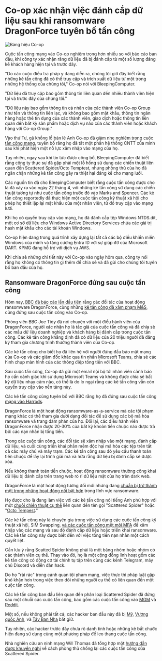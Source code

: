 # Co-op xác nhận việc đánh cắp dữ liệu sau khi ransomware DragonForce tuyên bố tấn công

![Bảng hiệu Co-op](https://www.bleepstatic.com/content/hl-images/2025/04/30/co-op.jpg)

Cuộc tấn công mạng vào Co-op nghiêm trọng hơn nhiều so với báo cáo ban đầu, khi công ty xác nhận rằng dữ liệu đã bị đánh cắp từ một số lượng đáng kể khách hàng hiện tại và trước đây.

"Do các cuộc điều tra pháp y đang diễn ra, chúng tôi giờ đây biết rằng những kẻ tấn công đã có thể truy cập và trích xuất dữ liệu từ một trong những hệ thống của chúng tôi," Co-op nói với BleepingComputer.

"Dữ liệu đã truy cập bao gồm thông tin liên quan đến nhiều thành viên hiện tại và trước đây của chúng tôi."

"Dữ liệu này bao gồm thông tin cá nhân của các thành viên Co-op Group như tên và thông tin liên lạc, và không bao gồm mật khẩu, thông tin ngân hàng hoặc thẻ tín dụng của các thành viên, giao dịch hoặc thông tin liên quan đến bất kỳ sản phẩm hoặc dịch vụ nào của các thành viên hoặc khách hàng với Co-op Group."

Vào thứ Tư, gã khổng lồ bán lẻ Anh [Co-op đã giảm nhẹ nghiêm trọng cuộc tấn công mạng](https://www.bleepingcomputer.com/news/security/uk-retailer-co-op-shuts-down-some-it-systems-after-hack-attempt/), tuyên bố rằng họ đã tắt một phần hệ thống CNTT của mình sau khi phát hiện một nỗ lực xâm nhập vào mạng của họ.

Tuy nhiên, ngay sau khi tin tức được công bố, BleepingComputer đã biết rằng công ty thực sự đã gặp phải một lỗ hổng sử dụng các chiến thuật liên quan đến Scattered Spider/Octo Temptest, nhưng phòng thủ của họ đã ngăn chặn những kẻ tấn công gây ra thiệt hại đáng kể cho mạng lưới.

Các nguồn tin đã cho BleepingComputer biết rằng cuộc tấn công được cho là đã xảy ra vào ngày 22 tháng 4, với những kẻ tấn công sử dụng các chiến thuật tương tự như cuộc tấn công trước đó vào Marks and Spencer. Các kẻ tấn công reportedly đã thực hiện một cuộc tấn công kỹ thuật xã hội cho phép họ thiết lập lại mật khẩu của một nhân viên, từ đó truy cập vào mạng lưới.

Khi họ có quyền truy cập vào mạng, họ đã đánh cắp tệp Windows NTDS.dit, một cơ sở dữ liệu cho Windows Active Directory Services chứa các giá trị hash mật khẩu cho các tài khoản Windows.

Co-op hiện đang trong quá trình xây dựng lại tất cả các bộ điều khiển miền Windows của mình và tăng cường Entra ID với sự giúp đỡ của Microsoft DART. KPMG đang hỗ trợ với dịch vụ AWS.

Khi chia sẻ những chi tiết này với Co-op vào ngày hôm qua, công ty nói rằng họ không có thông tin gì thêm để chia sẻ và đã gửi cho chúng tôi tuyên bố ban đầu của họ.

## Ransomware DragonForce đứng sau cuộc tấn công

Hôm nay, [BBC đã báo cáo lần đầu tiên](https://www.bbc.com/news/articles/crkx3vy54nzo) rằng các đối tác của hoạt động ransomware DragonForce, cùng những [kẻ tấn công đã xâm phạm M&S](https://www.bleepingcomputer.com/news/security/marks-and-spencer-breach-linked-to-scattered-spider-ransomware-attack/), cũng đứng sau cuộc tấn công vào Co-op.

Phóng viên BBC Joe Tidy đã nói chuyện với một điều hành viên của DragonForce, người xác nhận họ là tác giả của cuộc tấn công và đã chia sẻ các mẫu dữ liệu doanh nghiệp và khách hàng bị đánh cắp trong cuộc tấn công. Các kẻ tấn công khẳng định đã có dữ liệu của 20 triệu người đã đăng ký tham gia chương trình thưởng thành viên của Co-op.

Các kẻ tấn công cho biết họ đã liên hệ với người đứng đầu bảo mật mạng của Co-op và các giám đốc khác qua tin nhắn Microsoft Teams, chia sẻ các hình chụp màn hình của các thông điệp tống tiền với BBC.

Sau cuộc tấn công, Co-op đã gửi một email nội bộ tới nhân viên cảnh báo họ cần cảnh giác khi sử dụng Microsoft Teams và không được chia sẻ bất kỳ dữ liệu nhạy cảm nào, có thể là do lo ngại rằng các kẻ tấn công vẫn còn quyền truy cập vào nền tảng này.

Các kẻ tấn công cũng tuyên bố với BBC rằng họ đã đứng sau cuộc tấn công [mạng vào Harrods](https://www.bleepingcomputer.com/news/security/harrods-the-next-uk-retailer-targeted-in-a-cyberattack/).

DragonForce là một hoạt động ransomware-as-a-service mà các tội phạm mạng khác có thể tham gia dưới dạng đối tác để sử dụng các bộ mã hóa ransomware và trang đàm phán của họ. Đổi lại, các điều hành viên DragonForce nhận được 20-30% của bất kỳ khoản tiền chuộc nào được trả bởi các nạn nhân bị tống tiền.

Trong các cuộc tấn công, các đối tác sẽ xâm nhập vào một mạng, đánh cắp dữ liệu, và cuối cùng triển khai phần mềm độc hại mã hóa các tệp trên tất cả các máy chủ và máy trạm. Các kẻ tấn công sau đó yêu cầu thanh toán tiền chuộc để lấy lại trình giải mã và hứa rằng dữ liệu bị đánh cắp sẽ được xóa.

Nếu không thanh toán tiền chuộc, hoạt động ransomware thường công khai dữ liệu bị đánh cắp trên trang web rò rỉ dữ liệu mật của họ trên dark web.

DragonForce là một hoạt động tương đối mới nhưng đang [chuẩn bị trở thành một trong những hoạt động nổi bật hơn](https://www.bleepingcomputer.com/news/security/dragonforce-expands-ransomware-model-with-white-label-branding-scheme/) trong lĩnh vực ransomware.

Họ được cho là đang làm việc với các kẻ tấn công nói tiếng Anh phù hợp với một [chuỗi chiến thuật cụ thể](https://www.bleepingcomputer.com/news/security/fbi-shares-tactics-of-notorious-scattered-spider-hacker-collective/) liên quan đến tên gọi "Scattered Spider" hoặc "[Octo Tempest](https://www.bleepingcomputer.com/news/security/microsoft-octo-tempest-is-one-of-the-most-dangerous-financial-hacking-groups/)."

Các kẻ tấn công này là chuyên gia trong việc sử dụng các cuộc tấn công kỹ thuật xã hội, SIM Swapping, [và các cuộc tấn công mệt mỏi MFA](https://www.bleepingcomputer.com/news/security/mfa-fatigue-hackers-new-favorite-tactic-in-high-profile-breaches/) để xâm nhập vào các mạng và sau đó đánh cắp dữ liệu hoặc triển khai ransomware. Các kẻ tấn công này được biết đến với việc tống tiền nạn nhân một cách quyết liệt.

Cần lưu ý rằng Scatted Spider không phải là một băng nhóm hoặc nhóm có các thành viên cụ thể. Thay vào đó, họ là một cộng đồng linh hoạt gồm các kẻ tấn công có động cơ tài chính tụ tập trên cùng các kênh Telegram, máy chủ Discord và diễn đàn hack.

Do họ "rải rác" trong cảnh quan tội phạm mạng, việc thực thi pháp luật gặp khó khăn hơn trong việc theo dõi những người cụ thể có liên quan đến một cuộc tấn công.

Các kẻ tấn công ban đầu liên quan đến phân loại Scattered Spider đã đứng sau một chuỗi các cuộc tấn công, bao gồm các cuộc tấn công vào [MGM](https://www.bleepingcomputer.com/news/security/mgm-resorts-shuts-down-it-systems-after-cyberattack/) và [Reddit](https://www.bleepingcomputer.com/news/security/reddit-hackers-threaten-to-leak-data-stolen-in-february-breach/). 

Một số, nếu không phải tất cả, các hacker ban đầu này đã bị [Mỹ](https://www.bleepingcomputer.com/news/security/us-arrests-scattered-spider-suspect-linked-to-telecom-hacks/), [Vương quốc Anh](https://www.bleepingcomputer.com/news/security/uk-arrests-suspected-scattered-spider-hacker-linked-to-mgm-attack/), và [Tây Ban Nha](https://www.bleepingcomputer.com/news/legal/alleged-scattered-spider-sim-swapper-arrested-in-spain/) bắt giữ.

Tuy nhiên, các hacker trước đây chưa rõ danh tính hoặc những kẻ bắt chước hiện đang sử dụng cùng một phương pháp để leo thang cuộc tấn công.

Nhà nghiên cứu an ninh mạng Will Thomas đã tổng hợp một [hướng dẫn được khuyến nghị](https://www.sans.org/blog/defending-against-scattered-spider-and-the-com-with-cybercrime-intelligence/) về cách phòng thủ chống lại các cuộc tấn công của Scattered Spider.